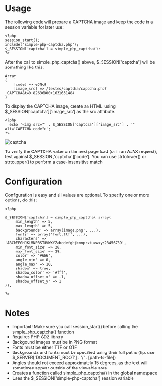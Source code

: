 # Usage

The following code will prepare a CAPTCHA image and keep the code in a session variable for later use:

```
<?php
session_start();
include("simple-php-captcha.php");
$_SESSION['captcha'] = simple_php_captcha();
?>
```
After the call to simple_php_captcha() above, $_SESSION['captcha'] will be something like this:

```
Array
(
    [code] => eJNcH
    [image_src] => /testes/captcha/captcha.php?_CAPTCHA&t=0.82636800+1631631484
)
```
To display the CAPTCHA image, create an HTML <img> using $_SESSION['captcha']['image_src'] as the src attribute.

```
<?php
  echo '<img src="' . $_SESSION['captcha']['image_src'] . '" alt="CAPTCHA code">';
?>
```
![captcha](https://user-images.githubusercontent.com/397983/133282815-5adabced-1ec6-47d3-8160-a8f578d03cf6.png)

To verify the CAPTCHA value on the next page load (or in an AJAX request), test against $_SESSION['captcha']['code']. You can use strtolower() or strtoupper() to perform a case-insensitive match.

# Configuration

Configuration is easy and all values are optional. To specify one or more options, do this:

```
<?php

$_SESSION['captcha'] = simple_php_captcha( array(
    'min_length' => 5,
    'max_length' => 5,
    'backgrounds' => array(image.png', ...),
    'fonts' => array('font.ttf', ...),
    'characters' => 'ABCDEFGHJKLMNPRSTUVWXYZabcdefghjkmnprstuvwxyz23456789',
    'min_font_size' => 28,
    'max_font_size' => 28,
    'color' => '#666',
    'angle_min' => 0,
    'angle_max' => 10,
    'shadow' => true,
    'shadow_color' => '#fff',
    'shadow_offset_x' => -1,
    'shadow_offset_y' => 1
));

?>
```

# Notes
* Important! Make sure you call session_start() before calling the simple_php_captcha() function
* Requires PHP GD2 library
* Backgound images must be in PNG format
* Fonts must be either TTF or OTF
* Backgrounds and fonts must be specified using their full paths (tip: use $_SERVER['DOCUMENT_ROOT'] . '/' . [path-to-file])
* Angles should not exceed approximately 15 degrees, as the text will sometimes appear outside of the viewable area
* Creates a function called simple_php_captcha() in the global namespace
* Uses the $_SESSION['simple-php-captcha'] session variable

